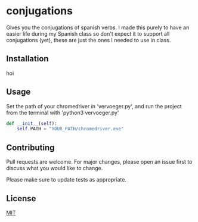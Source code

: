 # conjugations
Gives you the conjugations of spanish verbs. I made this purely to have an easier life during my Spanish class so don't expect it to support all conjugations (yet), these are just the ones I needed to use in class.

## Installation

hoi

## Usage

Set the path of your chromedriver in 'vervoeger.py', and run the project from the terminal with 'python3 vervoeger.py'

```python
def __init__(self):
    self.PATH = "YOUR_PATH/chromedriver.exe"
```

## Contributing
Pull requests are welcome. For major changes, please open an issue first to discuss what you would like to change.

Please make sure to update tests as appropriate.

## License
[MIT](https://choosealicense.com/licenses/mit/)

